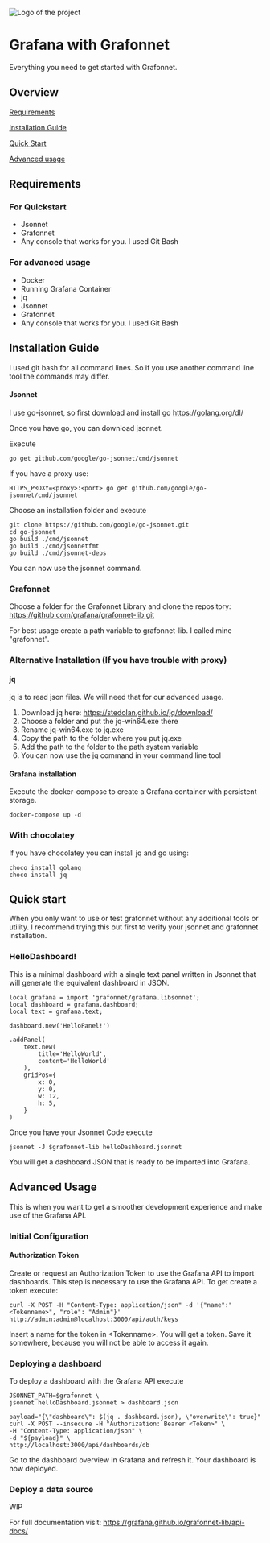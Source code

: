 ![Logo of the project](https://cdn.freelogovectors.net/wp-content/uploads/2018/07/grafana-logo.png)

# Grafana with Grafonnet

Everything you need to get started with Grafonnet.

## Overview

[Requirements](#requirements)

[Installation Guide](#Installation-guide)

[Quick Start](#quick-start)

[Advanced usage](#advanced-usage)



## Requirements

### For Quickstart
- Jsonnet
- Grafonnet
- Any console that works for you. I used Git Bash

### For advanced usage
- Docker
- Running Grafana Container
- jq
- Jsonnet
- Grafonnet
- Any console that works for you. I used Git Bash

## Installation Guide

I used git bash for all command lines. So if you use another command line tool the commands may differ.

#### Jsonnet
I use go-jsonnet, so first download and install go https://golang.org/dl/

Once you have go, you can download jsonnet.

Execute
```
go get github.com/google/go-jsonnet/cmd/jsonnet
```
If you have a proxy use:
```
HTTPS_PROXY=<proxy>:<port> go get github.com/google/go-jsonnet/cmd/jsonnet
```


Choose an installation folder and execute
```
git clone https://github.com/google/go-jsonnet.git
cd go-jsonnet
go build ./cmd/jsonnet
go build ./cmd/jsonnetfmt
go build ./cmd/jsonnet-deps
```
You can now use the jsonnet command.

### Grafonnet

Choose a folder for the Grafonnet Library and clone the repository: https://github.com/grafana/grafonnet-lib.git

For best usage create a path variable to grafonnet-lib. I called mine "grafonnet".

### Alternative Installation (If you have trouble with proxy)

#### jq

jq is to read json files. We will need that for our advanced usage.

1. Download jq here: https://stedolan.github.io/jq/download/
2. Choose a folder and put the jq-win64.exe there
3. Rename jq-win64.exe to jq.exe
4. Copy the path to the folder where you put jq.exe
5. Add the path to the folder to the path system variable
6. You can now use the jq command in your command line tool


#### Grafana installation
Execute the docker-compose to create a Grafana container with persistent storage.
```shell
docker-compose up -d
```

### With chocolatey

If you have chocolatey you can install jq and go using:
```
choco install golang
choco install jq
```

## Quick start

When you only want to use or test grafonnet without any additional tools or utility.
I recommend trying this out first to verify your jsonnet and grafonnet installation.


### HelloDashboard!

This is a minimal dashboard with a single text panel written in Jsonnet that will generate the equivalent dashboard in JSON.

```jsonnet
local grafana = import 'grafonnet/grafana.libsonnet';
local dashboard = grafana.dashboard;
local text = grafana.text;

dashboard.new('HelloPanel!')

.addPanel(
    text.new(
        title='HelloWorld',
	    content='HelloWorld'
    ),
    gridPos={
        x: 0,
        y: 0,
        w: 12,
        h: 5,
    }
)
 ```

Once you have your Jsonnet Code execute
```shell
jsonnet -J $grafonnet-lib helloDashboard.jsonnet 
```
You will get a dashboard JSON that is ready to be imported into Grafana.

## Advanced Usage

This is when you want to get a smoother development experience and make use of the Grafana API. 

### Initial Configuration

#### Authorization Token

Create or request an Authorization Token to use the Grafana API to import dashboards.
This step is necessary to use the Grafana API.
To get create a token execute:
```shell
curl -X POST -H "Content-Type: application/json" -d '{"name":"<Tokenname>", "role": "Admin"}' http://admin:admin@localhost:3000/api/auth/keys
```
Insert a name for the token in \<Tokenname\>. You will get a token. Save it somewhere, because you will not be able to access it again.

### Deploying a dashboard

To deploy a dashboard with the Grafana API execute

```shell
JSONNET_PATH=$grafonnet \
jsonnet helloDashboard.jsonnet > dashboard.json

payload="{\"dashboard\": $(jq . dashboard.json), \"overwrite\": true}"
curl -X POST --insecure -H "Authorization: Bearer <Token>" \
-H "Content-Type: application/json" \
-d "${payload}" \
http://localhost:3000/api/dashboards/db
```
Go to the dashboard overview in Grafana and refresh it. Your dashboard is now deployed.

### Deploy a data source

WIP

For full documentation visit: https://grafana.github.io/grafonnet-lib/api-docs/






